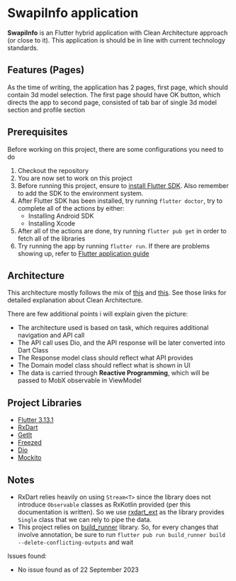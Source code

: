 # SwapiInfo application

**SwapiInfo** is an Flutter hybrid application with Clean Architecture approach (or close to it).
This application is should be in line with current technology standards.

## Features (Pages)

As the time of writing, the application has 2 pages, first page, which should contain 3d model
selection.
The first page should have OK button, which directs the app to second page, consisted of tab bar of
single 3d model section and profile section

## Prerequisites

Before working on this project, there are some configurations you need to do

1. Checkout the repository
2. You are now set to work on this project
3. Before running this project, ensure
   to [install Flutter SDK](https://docs.flutter.dev/get-started/install). Also remember to add the
   SDK to the environment system.
4. After Flutter SDK has been installed, try running `flutter doctor`, try to complete all of the
   actions by either:
    - Installing Android SDK
    - Installing Xcode
5. After all of the actions are done, try running `flutter pub get` in order to fetch all of the
   libraries
6. Try running the app by running `flutter run`. If there are problems showing up, refer
   to [Flutter application guide](https://appmaking.com/run-flutter-apps-on-android-device/)

## Architecture

This architecture mostly follows the mix of [this](https://github.com/andrejoshua/alphavantageapp)
and [this](https://github.com/andrejoshua/covid-apps). See those links for detailed explanation
about Clean Architecture.

There are few additional points i will explain given the picture:

* The architecture used is based on task, which requires additional navigation and API call
* The API call uses Dio, and the API response will be later converted into
  Dart Class
* The Response model class should reflect what API provides
* The Domain model class should reflect what is shown in UI
* The data is carried through **Reactive Programming**, which will be passed to MobX observable in
  ViewModel

## Project Libraries

* [Flutter 3.13.1](https://docs.flutter.dev/release/release-notes/release-notes-3.13.0)
* [RxDart](https://pub.dev/packages/rxdart)
* [GetIt](https://pub.dev/packages/get_it)
* [Freezed](https://pub.dev/packages/freezed)
* [Dio](https://pub.dev/packages/dio)
* [Mockito](https://pub.dev/packages/mockito)

## Notes

- RxDart relies heavily on using `Stream<T>` since the library does not introduce `Observable`
  classes as RxKotlin provided (per this documentation is written). So we
  use [rxdart_ext](https://pub.dev/packages/rxdart_ext) as the library provides `Single` class that
  we can rely to pipe the data.
- This project relies on [build_runner](https://dart.dev/tools/build_runner) library. So, for every
  changes that involve annotation, be
  sure to run `flutter pub run build_runner build --delete-conflicting-outputs` and wait

Issues found:

* No issue found as of 22 September 2023
